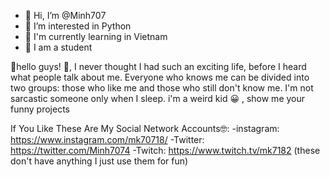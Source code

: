 - 👋 Hi, I’m @Minh707
- 👀 I’m interested in Python
- 🌱 I'm currently learning in Vietnam
- 💞️ I am a student
 

👋hello guys!
👋, I never thought I had such an exciting life, before I heard what people talk about me. Everyone who knows me can be divided into two groups: those who like me and those who still don't know me. I'm not sarcastic someone only when I sleep. i'm a weird kid 😀 , show me your funny projects

If You Like These Are My Social Network Accounts🤓:
 -instagram: https://www.instagram.com/mk70718/
 -Twitter: https://twitter.com/Minh7074
 -Twitch: https://www.twitch.tv/mk7182
 (these don't have anything I just use them for fun)

